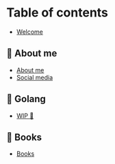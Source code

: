 # Table of contents

* [Welcome](README.md)

## 🐣 About me

* [About me](<README (1).md>)
* [Social media](about-me/social-media.md)

## 💙 Golang

* [WIP 🚧](golang/wip.md)

## 📗 Books

* [Books](books/books.md)
